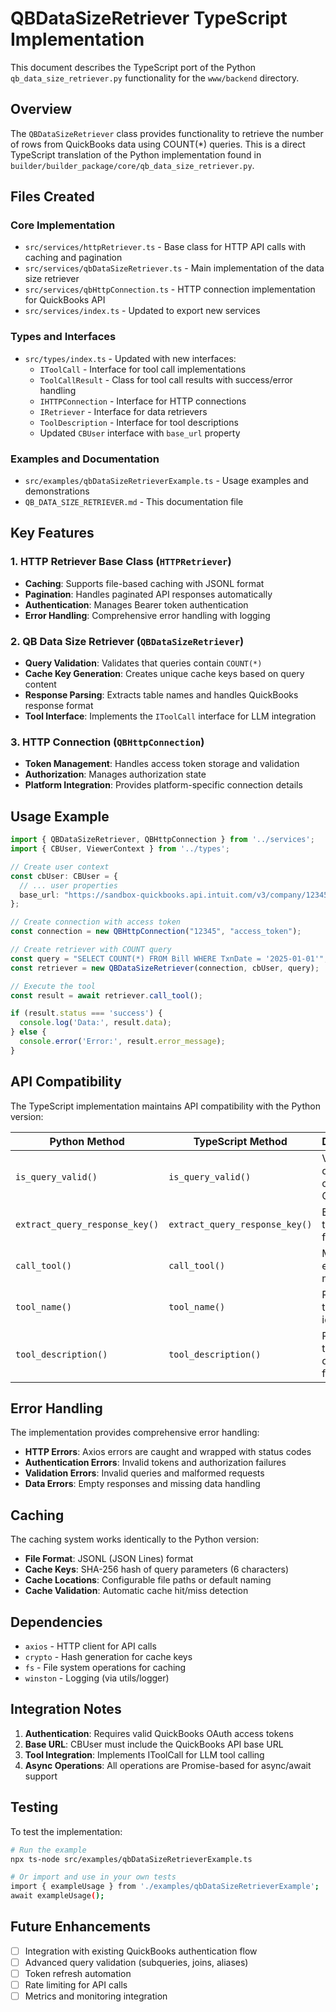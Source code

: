 # QBDataSizeRetriever TypeScript Implementation

This document describes the TypeScript port of the Python `qb_data_size_retriever.py` functionality for the `www/backend` directory.

## Overview

The `QBDataSizeRetriever` class provides functionality to retrieve the number of rows from QuickBooks data using COUNT(*) queries. This is a direct TypeScript translation of the Python implementation found in `builder/builder_package/core/qb_data_size_retriever.py`.

## Files Created

### Core Implementation
- `src/services/httpRetriever.ts` - Base class for HTTP API calls with caching and pagination
- `src/services/qbDataSizeRetriever.ts` - Main implementation of the data size retriever
- `src/services/qbHttpConnection.ts` - HTTP connection implementation for QuickBooks API
- `src/services/index.ts` - Updated to export new services

### Types and Interfaces
- `src/types/index.ts` - Updated with new interfaces:
  - `IToolCall` - Interface for tool call implementations
  - `ToolCallResult` - Class for tool call results with success/error handling
  - `IHTTPConnection` - Interface for HTTP connections
  - `IRetriever` - Interface for data retrievers
  - `ToolDescription` - Interface for tool descriptions
  - Updated `CBUser` interface with `base_url` property

### Examples and Documentation
- `src/examples/qbDataSizeRetrieverExample.ts` - Usage examples and demonstrations
- `QB_DATA_SIZE_RETRIEVER.md` - This documentation file

## Key Features

### 1. HTTP Retriever Base Class (`HTTPRetriever`)
- **Caching**: Supports file-based caching with JSONL format
- **Pagination**: Handles paginated API responses automatically
- **Authentication**: Manages Bearer token authentication
- **Error Handling**: Comprehensive error handling with logging

### 2. QB Data Size Retriever (`QBDataSizeRetriever`)
- **Query Validation**: Validates that queries contain `COUNT(*)`
- **Cache Key Generation**: Creates unique cache keys based on query content
- **Response Parsing**: Extracts table names and handles QuickBooks response format
- **Tool Interface**: Implements the `IToolCall` interface for LLM integration

### 3. HTTP Connection (`QBHttpConnection`)
- **Token Management**: Handles access token storage and validation
- **Authorization**: Manages authorization state
- **Platform Integration**: Provides platform-specific connection details

## Usage Example

```typescript
import { QBDataSizeRetriever, QBHttpConnection } from '../services';
import { CBUser, ViewerContext } from '../types';

// Create user context
const cbUser: CBUser = {
  // ... user properties
  base_url: "https://sandbox-quickbooks.api.intuit.com/v3/company/12345"
};

// Create connection with access token
const connection = new QBHttpConnection("12345", "access_token");

// Create retriever with COUNT query
const query = "SELECT COUNT(*) FROM Bill WHERE TxnDate = '2025-01-01'";
const retriever = new QBDataSizeRetriever(connection, cbUser, query);

// Execute the tool
const result = await retriever.call_tool();

if (result.status === 'success') {
  console.log('Data:', result.data);
} else {
  console.error('Error:', result.error_message);
}
```

## API Compatibility

The TypeScript implementation maintains API compatibility with the Python version:

| Python Method | TypeScript Method | Description |
|---------------|------------------|-------------|
| `is_query_valid()` | `is_query_valid()` | Validates query contains COUNT(*) |
| `extract_query_response_key()` | `extract_query_response_key()` | Extracts table name from query |
| `call_tool()` | `call_tool()` | Main tool execution method |
| `tool_name()` | `tool_name()` | Returns tool name identifier |
| `tool_description()` | `tool_description()` | Returns tool description for LLM |

## Error Handling

The implementation provides comprehensive error handling:

- **HTTP Errors**: Axios errors are caught and wrapped with status codes
- **Authentication Errors**: Invalid tokens and authorization failures
- **Validation Errors**: Invalid queries and malformed requests
- **Data Errors**: Empty responses and missing data handling

## Caching

The caching system works identically to the Python version:

- **File Format**: JSONL (JSON Lines) format
- **Cache Keys**: SHA-256 hash of query parameters (6 characters)
- **Cache Locations**: Configurable file paths or default naming
- **Cache Validation**: Automatic cache hit/miss detection

## Dependencies

- `axios` - HTTP client for API calls
- `crypto` - Hash generation for cache keys
- `fs` - File system operations for caching
- `winston` - Logging (via utils/logger)

## Integration Notes

1. **Authentication**: Requires valid QuickBooks OAuth access tokens
2. **Base URL**: CBUser must include the QuickBooks API base URL
3. **Tool Integration**: Implements IToolCall for LLM tool calling
4. **Async Operations**: All operations are Promise-based for async/await support

## Testing

To test the implementation:

```bash
# Run the example
npx ts-node src/examples/qbDataSizeRetrieverExample.ts

# Or import and use in your own tests
import { exampleUsage } from './examples/qbDataSizeRetrieverExample';
await exampleUsage();
```

## Future Enhancements

- [ ] Integration with existing QuickBooks authentication flow
- [ ] Advanced query validation (subqueries, joins, aliases)
- [ ] Token refresh automation
- [ ] Rate limiting for API calls
- [ ] Metrics and monitoring integration 